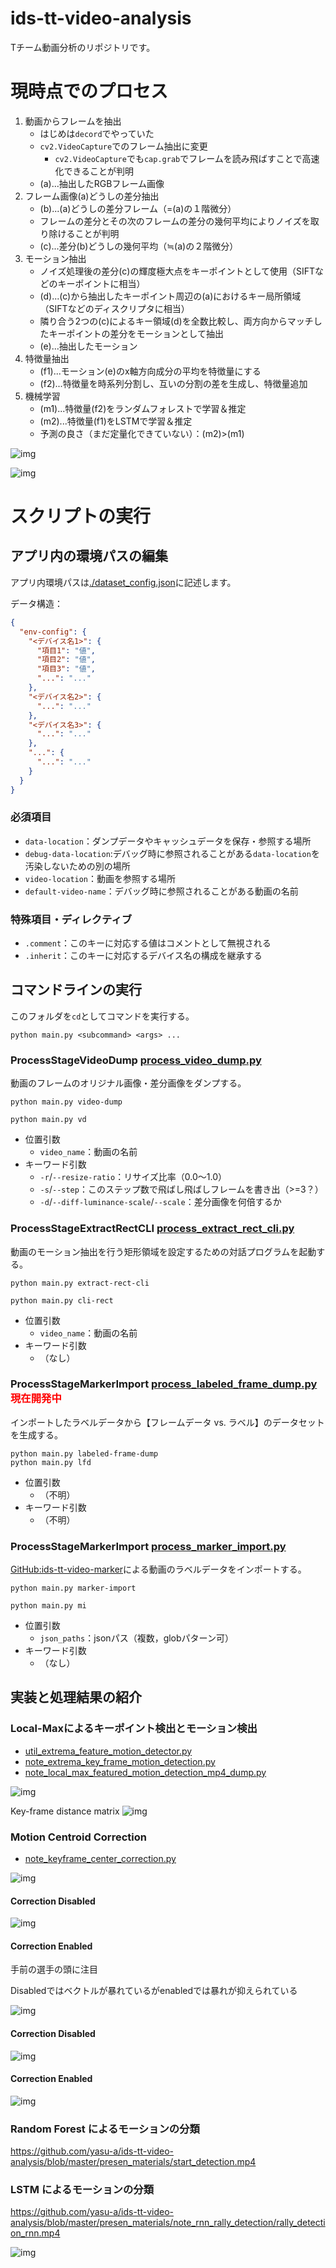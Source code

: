 # ids-tt-video-analysis

Tチーム動画分析のリポジトリです。

# 現時点でのプロセス

1. 動画からフレームを抽出
    - はじめは`decord`でやっていた
    - `cv2.VideoCapture`でのフレーム抽出に変更
        - `cv2.VideoCapture`でも`cap.grab`でフレームを読み飛ばすことで高速化できることが判明
    - (a)...抽出したRGBフレーム画像
2. フレーム画像(a)どうしの差分抽出
    - (b)...(a)どうしの差分フレーム（=(a)の１階微分）
    - フレームの差分とその次のフレームの差分の幾何平均によりノイズを取り除けることが判明
    - (c)...差分(b)どうしの幾何平均（≒(a)の２階微分）
3. モーション抽出
    - ノイズ処理後の差分(c)の輝度極大点をキーポイントとして使用（SIFTなどのキーポイントに相当）
    - (d)...(c)から抽出したキーポイント周辺の(a)におけるキー局所領域（SIFTなどのディスクリプタに相当）
    - 隣り合う2つの(c)によるキー領域(d)を全数比較し、両方向からマッチしたキーポイントの差分をモーションとして抽出
    - (e)...抽出したモーション
4. 特徴量抽出
    - (f1)...モーション(e)のx軸方向成分の平均を特徴量にする
    - (f2)...特徴量を時系列分割し、互いの分割の差を生成し、特徴量追加
5. 機械学習
    - (m1)...特徴量(f2)をランダムフォレストで学習＆推定
    - (m2)...特徴量(f1)をLSTMで学習＆推定
    - 予測の良さ（まだ定量化できていない）：(m2)>(m1)

![img](presen_materials/slides/flow.png)

![img](presen_materials/note_rnn_rally_detection/rally_detection_rnn.gif)

# スクリプトの実行

## アプリ内の環境パスの編集

アプリ内環境パスは[./dataset_config.json](./dataset_config.json)に記述します。

データ構造：

```json
{
  "env-config": {
    "<デバイス名1>": {
      "項目1": "値",
      "項目2": "値",
      "項目3": "値",
      "...": "..."
    },
    "<デバイス名2>": {
      "...": "..."
    },
    "<デバイス名3>": {
      "...": "..."
    },
    "...": {
      "...": "..."
    }
  }
}
```

### 必須項目

- `data-location`：ダンプデータやキャッシュデータを保存・参照する場所
- `debug-data-location`:デバッグ時に参照されることがある`data-location`を汚染しないための別の場所
- `video-location`：動画を参照する場所
- `default-video-name`：デバッグ時に参照されることがある動画の名前

### 特殊項目・ディレクティブ

- `.comment`：このキーに対応する値はコメントとして無視される
- `.inherit`：このキーに対応するデバイス名の構成を継承する

## コマンドラインの実行

このフォルダを`cd`としてコマンドを実行する。

```shell
python main.py <subcommand> <args> ...
```

### ProcessStageVideoDump [process_video_dump.py](./process_video_dump.py)

動画のフレームのオリジナル画像・差分画像をダンプする。

```shell
python main.py video-dump
```

```shell
python main.py vd
```

- 位置引数
    - `video_name`：動画の名前
- キーワード引数
    - `-r`/`--resize-ratio`：リサイズ比率（0.0～1.0）
    - `-s`/`--step`：このステップ数で飛ばし飛ばしフレームを書き出（>=3？）
    - `-d`/`--diff-luminance-scale`/`--scale`：差分画像を何倍するか

### ProcessStageExtractRectCLI [process_extract_rect_cli.py](./process_extract_rect_cli.py)

動画のモーション抽出を行う矩形領域を設定するための対話プログラムを起動する。

```shell
python main.py extract-rect-cli
```

```shell
python main.py cli-rect
```

- 位置引数
    - `video_name`：動画の名前
- キーワード引数
    - （なし）

### ProcessStageMarkerImport [process_labeled_frame_dump.py](./process_labeled_frame_dump.py) <font color="red">現在開発中</font>

インポートしたラベルデータから【フレームデータ vs. ラベル】のデータセットを生成する。

```shell
python main.py labeled-frame-dump
python main.py lfd
```

- 位置引数
    - （不明）
- キーワード引数
    - （不明）

### ProcessStageMarkerImport [process_marker_import.py](./process_marker_import.py)

[GitHub:ids-tt-video-marker](https://github.com/yasu-a/ids-tt-video-marker)による動画のラベルデータをインポートする。

```shell
python main.py marker-import
```

```shell
python main.py mi
```

- 位置引数
    - `json_paths`：jsonパス（複数，globパターン可）
- キーワード引数
    - （なし）

## 実装と処理結果の紹介

### Local-Maxによるキーポイント検出とモーション検出

- [util_extrema_feature_motion_detector.py](./util_extrema_feature_motion_detector.py)
- [note_extrema_key_frame_motion_detection.py](notes/note_extrema_key_frame_motion_detection.py)
- [note_local_max_featured_motion_detection_mp4_dump.py](notes/note_local_max_featured_motion_detection_mp4_dump.py)

![img](presen_materials/local_max_feature_motion_vectors.gif)

Key-frame distance matrix
![img](presen_materials/local_max_feature_dist_mat.png)

### Motion Centroid Correction

- [note_keyframe_center_correction.py](notes/note_keyframe_center_correction.py)

![img](presen_materials/motion_centroid_correction/compare.png)

#### Correction Disabled

![img](presen_materials/motion_centroid_correction/out_without_motion_correction.gif)

#### Correction Enabled

手前の選手の頭に注目

Disabledではベクトルが暴れているがenabledでは暴れが抑えられている

![img](presen_materials/motion_centroid_correction/out_with_motion_correction.gif)

#### Correction Disabled

![img](presen_materials/motion_centroid_correction/out_without_motion_correction.png)

#### Correction Enabled

![img](presen_materials/motion_centroid_correction/out_with_motion_correction.png)

### Random Forest によるモーションの分類

https://github.com/yasu-a/ids-tt-video-analysis/blob/master/presen_materials/start_detection.mp4

### LSTM によるモーションの分類

https://github.com/yasu-a/ids-tt-video-analysis/blob/master/presen_materials/note_rnn_rally_detection/rally_detection_rnn.mp4

![img](presen_materials/note_rnn_rally_detection/rally_detection_rnn.png)
